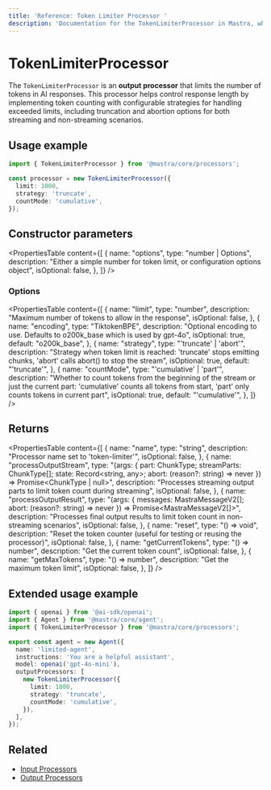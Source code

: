 ```yaml
---
title: 'Reference: Token Limiter Processor '
description: 'Documentation for the TokenLimiterProcessor in Mastra, which limits the number of tokens in AI responses.'
---
```


# TokenLimiterProcessor

The `TokenLimiterProcessor` is an **output processor** that limits the number of tokens in AI responses. This processor helps control response length by implementing token counting with configurable strategies for handling exceeded limits, including truncation and abortion options for both streaming and non-streaming scenarios.

## Usage example

```typescript copy
import { TokenLimiterProcessor } from '@mastra/core/processors';

const processor = new TokenLimiterProcessor({
  limit: 1000,
  strategy: 'truncate',
  countMode: 'cumulative',
});
```

## Constructor parameters

<PropertiesTable
content={[
{
name: "options",
type: "number | Options",
description: "Either a simple number for token limit, or configuration options object",
isOptional: false,
},
]}
/>

### Options

<PropertiesTable
content={[
{
name: "limit",
type: "number",
description: "Maximum number of tokens to allow in the response",
isOptional: false,
},
{
name: "encoding",
type: "TiktokenBPE",
description: "Optional encoding to use. Defaults to o200k_base which is used by gpt-4o",
isOptional: true,
default: "o200k_base",
},
{
name: "strategy",
type: "'truncate' | 'abort'",
description: "Strategy when token limit is reached: 'truncate' stops emitting chunks, 'abort' calls abort() to stop the stream",
isOptional: true,
default: "'truncate'",
},
{
name: "countMode",
type: "'cumulative' | 'part'",
description: "Whether to count tokens from the beginning of the stream or just the current part: 'cumulative' counts all tokens from start, 'part' only counts tokens in current part",
isOptional: true,
default: "'cumulative'",
},
]}
/>

## Returns

<PropertiesTable
content={[
{
name: "name",
type: "string",
description: "Processor name set to 'token-limiter'",
isOptional: false,
},
{
name: "processOutputStream",
type: "(args: { part: ChunkType; streamParts: ChunkType[]; state: Record<string, any>; abort: (reason?: string) => never }) => Promise<ChunkType | null>",
description: "Processes streaming output parts to limit token count during streaming",
isOptional: false,
},
{
name: "processOutputResult",
type: "(args: { messages: MastraMessageV2[]; abort: (reason?: string) => never }) => Promise<MastraMessageV2[]>",
description: "Processes final output results to limit token count in non-streaming scenarios",
isOptional: false,
},
{
name: "reset",
type: "() => void",
description: "Reset the token counter (useful for testing or reusing the processor)",
isOptional: false,
},
{
name: "getCurrentTokens",
type: "() => number",
description: "Get the current token count",
isOptional: false,
},
{
name: "getMaxTokens",
type: "() => number",
description: "Get the maximum token limit",
isOptional: false,
},
]}
/>

## Extended usage example

```typescript filename="src/mastra/agents/limited-agent.ts" showLineNumbers copy
import { openai } from '@ai-sdk/openai';
import { Agent } from '@mastra/core/agent';
import { TokenLimiterProcessor } from '@mastra/core/processors';

export const agent = new Agent({
  name: 'limited-agent',
  instructions: 'You are a helpful assistant',
  model: openai('gpt-4o-mini'),
  outputProcessors: [
    new TokenLimiterProcessor({
      limit: 1000,
      strategy: 'truncate',
      countMode: 'cumulative',
    }),
  ],
});
```

## Related

- [Input Processors](/docs/agents/guardrails)
- [Output Processors](/docs/agents/guardrails)
